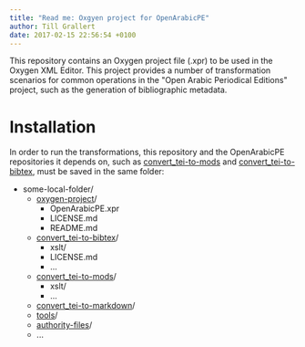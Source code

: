 ```yaml
---
title: "Read me: Oxgyen project for OpenArabicPE"
author: Till Grallert
date: 2017-02-15 22:56:54 +0100
---
```


This repository contains an Oxygen project file (.xpr) to be used in the Oxygen XML Editor. This project provides a number of transformation scenarios for common operations in the "Open Arabic Periodical Editions" project, such as the generation of bibliographic metadata.

# Installation

In order to run the transformations, this repository and the OpenArabicPE repositories it depends on, such as [convert_tei-to-mods](https://github.com/OpenArabicPE/convert_tei-to-mods) and [convert_tei-to-bibtex](https://github.com/OpenArabicPE/convert_tei-to-bibtex), must be saved in the same folder:

- some-local-folder/
    + [oxygen-project](https://github.com/OpenArabicPE/oxygen-project)/
        * OpenArabicPE.xpr
        * LICENSE.md
        * README.md
    + [convert_tei-to-bibtex](https://github.com/OpenArabicPE/convert_tei-to-bibtex)/
        * xslt/
        * LICENSE.md
        * ...
    + [convert_tei-to-mods](https://github.com/OpenArabicPE/convert_tei-to-mods)/
        * xslt/
        * ...
    + [convert_tei-to-markdown](https://github.com/OpenArabicPE/convert_tei-to-markdown)/
    + [tools](https://github.com/OpenArabicPE/tools)/
    + [authority-files](https://github.com/OpenArabicPE/authority-files)/
    + ...

